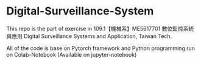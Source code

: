 # Digital-Surveillance-System

This repo is the part of exercise in 109.1【機械系】ME5617701 數位監控系統與應用 Digital Surveillance Systems and Application, Taiwan Tech.

All of the code is base on Pytorch framework and Python programming run on Colab-Notebook (Available on jupyter-notebook)
